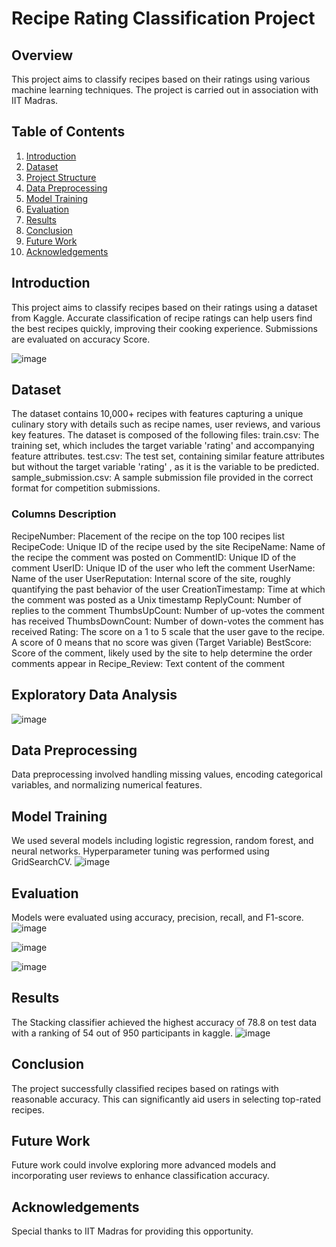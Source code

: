 # Recipe Rating Classification Project

## Overview
This project aims to classify recipes based on their ratings using various machine learning techniques. The project is carried out in association with IIT Madras.

## Table of Contents
1. [Introduction](#introduction)
2. [Dataset](#dataset)
3. [Project Structure](#project-structure)
4. [Data Preprocessing](#data-preprocessing)
5. [Model Training](#model-training)
6. [Evaluation](#evaluation)
7. [Results](#results)
8. [Conclusion](#conclusion)
9. [Future Work](#future-work)
10. [Acknowledgements](#acknowledgements)

## Introduction
 This project aims to classify recipes based on their ratings using a dataset from Kaggle. Accurate classification of recipe ratings can help users find the best recipes quickly, improving their cooking experience. Submissions are evaluated on accuracy Score.
 
 ![image](https://github.com/nandanigupta4/Recipe-Rating-Prediction-IITM/assets/82882909/72c2cc58-7495-4f33-bb85-55a74d6a7721)




## Dataset
The dataset contains 10,000+ recipes with features capturing a unique culinary story with details such as recipe names, user reviews, and various key features. 
The dataset is composed of the following files:
train.csv: The training set, which includes the target variable 'rating' and accompanying feature attributes.
test.csv: The test set, containing similar feature attributes but without the target variable 'rating' , as it is the variable to be predicted.
sample_submission.csv: A sample submission file provided in the correct format for competition submissions.

### Columns Description
RecipeNumber: Placement of the recipe on the top 100 recipes list
RecipeCode: Unique ID of the recipe used by the site
RecipeName: Name of the recipe the comment was posted on
CommentID: Unique ID of the comment
UserID: Unique ID of the user who left the comment
UserName: Name of the user
UserReputation: Internal score of the site, roughly quantifying the past behavior of the user
CreationTimestamp: Time at which the comment was posted as a Unix timestamp
ReplyCount: Number of replies to the comment
ThumbsUpCount: Number of up-votes the comment has received
ThumbsDownCount: Number of down-votes the comment has received
Rating: The score on a 1 to 5 scale that the user gave to the recipe. A score of 0 means that no score was given (Target Variable)
BestScore: Score of the comment, likely used by the site to help determine the order comments appear in
Recipe_Review: Text content of the comment

## Exploratory Data Analysis
![image](https://github.com/nandanigupta4/Recipe-Rating-Prediction-IITM/assets/82882909/b221ebfc-4b99-4e51-bbbc-3f52aade6332)





## Data Preprocessing
Data preprocessing involved handling missing values, encoding categorical variables, and normalizing numerical features.



## Model Training
We used several models including logistic regression, random forest, and neural networks. Hyperparameter tuning was performed using GridSearchCV.
![image](https://github.com/nandanigupta4/Recipe-Rating-Prediction-IITM/assets/82882909/62593e0b-7c7e-41c4-84ad-0c41c13da433)





## Evaluation
Models were evaluated using accuracy, precision, recall, and F1-score.
![image](https://github.com/nandanigupta4/Recipe-Rating-Prediction-IITM/assets/82882909/e0d553d2-cf00-49d4-855d-4a3760a00c6d)


![image](https://github.com/nandanigupta4/Recipe-Rating-Prediction-IITM/assets/82882909/e7b5311a-785a-4b92-8ce0-9be9af654694)


![image](https://github.com/nandanigupta4/Recipe-Rating-Prediction-IITM/assets/82882909/e250c6c2-7b55-4339-a8f0-9907ee7a3e70)




## Results
The Stacking classifier achieved the highest accuracy of 78.8 on test data with a ranking of 54 out of 950 participants in kaggle.
![image](https://github.com/nandanigupta4/Recipe-Rating-Prediction-IITM/assets/82882909/ebfbce80-a39e-497f-9dec-360930a75a79)




## Conclusion
The project successfully classified recipes based on ratings with reasonable accuracy. This can significantly aid users in selecting top-rated recipes.

## Future Work
Future work could involve exploring more advanced models and incorporating user reviews to enhance classification accuracy.

## Acknowledgements
Special thanks to IIT Madras for providing this opportunity.


